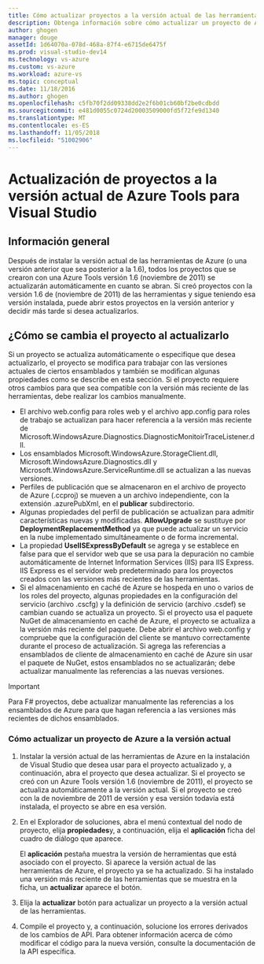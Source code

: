 ```yaml
---
title: Cómo actualizar proyectos a la versión actual de las herramientas de Azure | Microsoft Docs
description: Obtenga información sobre cómo actualizar un proyecto de Azure en Visual Studio a la versión actual de las herramientas de Azure
author: ghogen
manager: douge
assetId: 1d64070a-078d-468a-87f4-e6715de6475f
ms.prod: visual-studio-dev14
ms.technology: vs-azure
ms.custom: vs-azure
ms.workload: azure-vs
ms.topic: conceptual
ms.date: 11/18/2016
ms.author: ghogen
ms.openlocfilehash: c5fb70f2dd09338dd2e2f6b01cb60bf2be0cdbdd
ms.sourcegitcommit: e481d0055c0724d20003509000fd5f72fe9d1340
ms.translationtype: MT
ms.contentlocale: es-ES
ms.lasthandoff: 11/05/2018
ms.locfileid: "51002906"
---
```

# <a name="how-to-upgrade-projects-to-the-current-version-of-the-azure-tools-for-visual-studio"></a>Actualización de proyectos a la versión actual de Azure Tools para Visual Studio
## <a name="overview"></a>Información general
Después de instalar la versión actual de las herramientas de Azure (o una versión anterior que sea posterior a la 1.6), todos los proyectos que se crearon con una Azure Tools versión 1.6 (noviembre de 2011) se actualizarán automáticamente en cuanto se abran. Si creó proyectos con la versión 1.6 de (noviembre de 2011) de las herramientas y sigue teniendo esa versión instalada, puede abrir estos proyectos en la versión anterior y decidir más tarde si desea actualizarlos.

## <a name="how-your-project-changes-when-you-upgrade-it"></a>¿Cómo se cambia el proyecto al actualizarlo
Si un proyecto se actualiza automáticamente o especifique que desea actualizarlo, el proyecto se modifica para trabajar con las versiones actuales de ciertos ensamblados y también se modifican algunas propiedades como se describe en esta sección. Si el proyecto requiere otros cambios para que sea compatible con la versión más reciente de las herramientas, debe realizar los cambios manualmente.

* El archivo web.config para roles web y el archivo app.config para roles de trabajo se actualizan para hacer referencia a la versión más reciente de Microsoft.WindowsAzure.Diagnostics.DiagnosticMonitoirTraceListener.dll.
* Los ensamblados Microsoft.WindowsAzure.StorageClient.dll, Microsoft.WindowsAzure.Diagnostics.dll y Microsoft.WindowsAzure.ServiceRuntime.dll se actualizan a las nuevas versiones.
* Perfiles de publicación que se almacenaron en el archivo de proyecto de Azure (.ccproj) se mueven a un archivo independiente, con la extensión .azurePubXml, en el **publicar** subdirectorio.
* Algunas propiedades del perfil de publicación se actualizan para admitir características nuevas y modificadas. **AllowUpgrade** se sustituye por **DeploymentReplacementMethod** ya que puede actualizar un servicio en la nube implementado simultáneamente o de forma incremental.
* La propiedad **UseIISExpressByDefault** se agrega y se establece en false para que el servidor web que se usa para la depuración no cambie automáticamente de Internet Information Services (IIS) para IIS Express. IIS Express es el servidor web predeterminado para los proyectos creados con las versiones más recientes de las herramientas.
* Si el almacenamiento en caché de Azure se hospeda en uno o varios de los roles del proyecto, algunas propiedades en la configuración del servicio (archivo .cscfg) y la definición de servicio (archivo .csdef) se cambian cuando se actualiza un proyecto. Si el proyecto usa el paquete NuGet de almacenamiento en caché de Azure, el proyecto se actualiza a la versión más reciente del paquete. Debe abrir el archivo web.config y compruebe que la configuración del cliente se mantuvo correctamente durante el proceso de actualización. Si agrega las referencias a ensamblados de cliente de almacenamiento en caché de Azure sin usar el paquete de NuGet, estos ensamblados no se actualizarán; debe actualizar manualmente las referencias a las nuevas versiones.

> [!IMPORTANT]
> Para F# proyectos, debe actualizar manualmente las referencias a los ensamblados de Azure para que hagan referencia a las versiones más recientes de dichos ensamblados.
> 
> 

### <a name="how-to-upgrade-an-azure-project-to-the-current-release"></a>Cómo actualizar un proyecto de Azure a la versión actual
1. Instalar la versión actual de las herramientas de Azure en la instalación de Visual Studio que desea usar para el proyecto actualizado y, a continuación, abra el proyecto que desea actualizar. Si el proyecto se creó con un Azure Tools versión 1.6 (noviembre de 2011), el proyecto se actualiza automáticamente a la versión actual. Si el proyecto se creó con la de noviembre de 2011 de versión y esa versión todavía está instalada, el proyecto se abre en esa versión.
2. En el Explorador de soluciones, abra el menú contextual del nodo de proyecto, elija **propiedades**y, a continuación, elija el **aplicación** ficha del cuadro de diálogo que aparece.
   
    El **aplicación** pestaña muestra la versión de herramientas que está asociado con el proyecto. Si aparece la versión actual de las herramientas de Azure, el proyecto ya se ha actualizado. Si ha instalado una versión más reciente de las herramientas que se muestra en la ficha, un **actualizar** aparece el botón.
3. Elija la **actualizar** botón para actualizar un proyecto a la versión actual de las herramientas.
4. Compile el proyecto y, a continuación, solucione los errores derivados de los cambios de API. Para obtener información acerca de cómo modificar el código para la nueva versión, consulte la documentación de la API específica.

